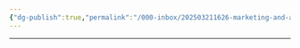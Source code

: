 ```yaml
---
{"dg-publish":true,"permalink":"/000-inbox/202503211626-marketing-and-aquisitions-m-and-a/","created":"2025-03-21T16:26:11.805-04:00","updated":"2025-03-21T16:26:28.357-04:00"}
---
```


---